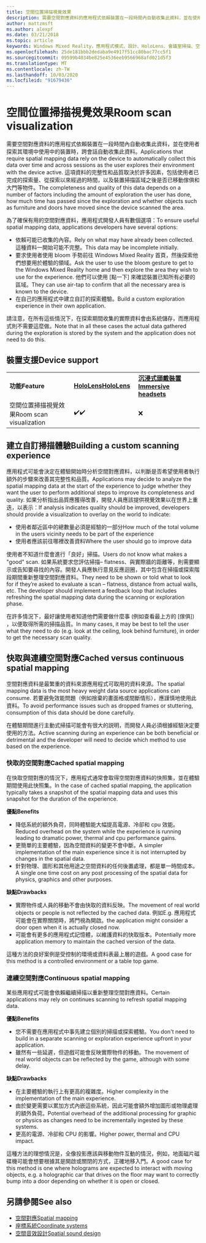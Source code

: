 ```yaml
---
title: 空間位置掃描視覺效果
description: 需要空間對應資料的應用程式依賴裝置在一段時間內自動收集此資料，並在使用者探索其環境中使用中的裝置時，跨會話自動收集此資料。
author: mattzmsft
ms.author: alexpf
ms.date: 03/21/2018
ms.topic: article
keywords: Windows Mixed Reality，應用程式模式、設計、HoloLens、會議室掃描、空間對應、網格
ms.openlocfilehash: 25de181bbb2dedaba9e4917f51cc80bac77cc5f1
ms.sourcegitcommit: 09599b4034be825e4536eeb9566968afd021d5f3
ms.translationtype: MT
ms.contentlocale: zh-TW
ms.lasthandoff: 10/03/2020
ms.locfileid: "91679436"
---
```

# <a name="room-scan-visualization"></a><span data-ttu-id="8e2b8-104">空間位置掃描視覺效果</span><span class="sxs-lookup"><span data-stu-id="8e2b8-104">Room scan visualization</span></span>

<span data-ttu-id="8e2b8-105">需要空間對應資料的應用程式依賴裝置在一段時間內自動收集此資料，並在使用者探索其環境中使用中的裝置時，跨會話自動收集此資料。</span><span class="sxs-lookup"><span data-stu-id="8e2b8-105">Applications that require spatial mapping data rely on the device to automatically collect this data over time and across sessions as the user explores their environment with the device active.</span></span> <span data-ttu-id="8e2b8-106">這項資料的完整性和品質取決於許多因素，包括使用者已完成的探索量、從探索以來經過的時間，以及裝置掃描區域之後是否已移動傢俱和大門等物件。</span><span class="sxs-lookup"><span data-stu-id="8e2b8-106">The completeness and quality of this data depends on a number of factors including the amount of exploration the user has done, how much time has passed since the exploration and whether objects such as furniture and doors have moved since the device scanned the area.</span></span>

<span data-ttu-id="8e2b8-107">為了確保有用的空間對應資料，應用程式開發人員有數個選項：</span><span class="sxs-lookup"><span data-stu-id="8e2b8-107">To ensure useful spatial mapping data, applications developers have several options:</span></span>
* <span data-ttu-id="8e2b8-108">依賴可能已收集的內容。</span><span class="sxs-lookup"><span data-stu-id="8e2b8-108">Rely on what may have already been collected.</span></span> <span data-ttu-id="8e2b8-109">這種資料一開始可能不完整。</span><span class="sxs-lookup"><span data-stu-id="8e2b8-109">This data may be incomplete initially.</span></span>
* <span data-ttu-id="8e2b8-110">要求使用者使用 bloom 手勢前往 Windows Mixed Reality 首頁，然後探索他們想要用於體驗的領域。</span><span class="sxs-lookup"><span data-stu-id="8e2b8-110">Ask the user to use the bloom gesture to get to the Windows Mixed Reality home and then explore the area they wish to use for the experience.</span></span> <span data-ttu-id="8e2b8-111">他們可以使用 [點一下] 來確認裝置已知所有必要的區域。</span><span class="sxs-lookup"><span data-stu-id="8e2b8-111">They can use air-tap to confirm that all the necessary area is known to the device.</span></span>
* <span data-ttu-id="8e2b8-112">在自己的應用程式中建立自訂的探索體驗。</span><span class="sxs-lookup"><span data-stu-id="8e2b8-112">Build a custom exploration experience in their own application.</span></span>

<span data-ttu-id="8e2b8-113">請注意，在所有這些情況下，在探索期間收集的實際資料會由系統儲存，而應用程式則不需要這麼做。</span><span class="sxs-lookup"><span data-stu-id="8e2b8-113">Note that in all these cases the actual data gathered during the exploration is stored by the system and the application does not need to do this.</span></span>

## <a name="device-support"></a><span data-ttu-id="8e2b8-114">裝置支援</span><span class="sxs-lookup"><span data-stu-id="8e2b8-114">Device support</span></span>

<table>
    <colgroup>
    <col width="33%" />
    <col width="33%" />
    <col width="33%" />
    </colgroup>
    <tr>
        <td><span data-ttu-id="8e2b8-115"><strong>功能</strong></span><span class="sxs-lookup"><span data-stu-id="8e2b8-115"><strong>Feature</strong></span></span></td>
        <td><span data-ttu-id="8e2b8-116"><a href="../hololens-hardware-details.md"><strong>HoloLens</strong></a></span><span class="sxs-lookup"><span data-stu-id="8e2b8-116"><a href="../hololens-hardware-details.md"><strong>HoloLens</strong></a></span></span></td>
        <td><span data-ttu-id="8e2b8-117"><a href="../discover/immersive-headset-hardware-details.md"><strong>沉浸式頭戴裝置</strong></a></span><span class="sxs-lookup"><span data-stu-id="8e2b8-117"><a href="../discover/immersive-headset-hardware-details.md"><strong>Immersive headsets</strong></a></span></span></td>
    </tr>
     <tr>
        <td><span data-ttu-id="8e2b8-118">空間位置掃描視覺效果</span><span class="sxs-lookup"><span data-stu-id="8e2b8-118">Room scan visualization</span></span></td>
        <td><span data-ttu-id="8e2b8-119">✔️</span><span class="sxs-lookup"><span data-stu-id="8e2b8-119">✔️</span></span></td>
        <td>❌</td>
    </tr>
</table>



## <a name="building-a-custom-scanning-experience"></a><span data-ttu-id="8e2b8-120">建立自訂掃描體驗</span><span class="sxs-lookup"><span data-stu-id="8e2b8-120">Building a custom scanning experience</span></span>

<span data-ttu-id="8e2b8-121">應用程式可能會決定在體驗開始時分析空間對應資料，以判斷是否希望使用者執行額外的步驟來改善其完整性和品質。</span><span class="sxs-lookup"><span data-stu-id="8e2b8-121">Applications may decide to analyze the spatial mapping data at the start of the experience to judge whether they want the user to perform additional steps to improve its completeness and quality.</span></span> <span data-ttu-id="8e2b8-122">如果分析指出品質應獲得改善，開發人員應該提供視覺效果以在世界上重迭，以表示：</span><span class="sxs-lookup"><span data-stu-id="8e2b8-122">If analysis indicates quality should be improved, developers should provide a visualization to overlay on the world to indicate:</span></span>
* <span data-ttu-id="8e2b8-123">使用者鄰近區中的總數量必須是經驗的一部分</span><span class="sxs-lookup"><span data-stu-id="8e2b8-123">How much of the total volume in the users vicinity needs to be part of the experience</span></span>
* <span data-ttu-id="8e2b8-124">使用者應該前往哪裡改善資料</span><span class="sxs-lookup"><span data-stu-id="8e2b8-124">Where the user should go to improve data</span></span>

<span data-ttu-id="8e2b8-125">使用者不知道什麼會進行「良好」掃描。</span><span class="sxs-lookup"><span data-stu-id="8e2b8-125">Users do not know what makes a "good" scan.</span></span> <span data-ttu-id="8e2b8-126">如果系統要求您評估掃描– flatness、與實際牆的距離等，則需要顯示或告知要尋找的內容。開發人員應執行意見反應迴圈，其中包含在掃描或探索階段期間重新整理空間對應資料。</span><span class="sxs-lookup"><span data-stu-id="8e2b8-126">They need to be shown or told what to look for if they’re asked to evaluate a scan – flatness, distance from actual walls, etc. The developer should implement a feedback loop that includes refreshing the spatial mapping data during the scanning or exploration phase.</span></span>

<span data-ttu-id="8e2b8-127">在許多情況下，最好讓使用者知道他們需要做什麼事 (例如查看最上方的 [傢俱]) ，以便取得所需的掃描品質。</span><span class="sxs-lookup"><span data-stu-id="8e2b8-127">In many cases, it may be best to tell the user what they need to do (e.g. look at the ceiling, look behind furniture), in order to get the necessary scan quality.</span></span>

## <a name="cached-versus-continuous-spatial-mapping"></a><span data-ttu-id="8e2b8-128">快取與連續空間對應</span><span class="sxs-lookup"><span data-stu-id="8e2b8-128">Cached versus continuous spatial mapping</span></span>

<span data-ttu-id="8e2b8-129">空間對應資料是最繁重的資料來源應用程式可取用的資料來源。</span><span class="sxs-lookup"><span data-stu-id="8e2b8-129">The spatial mapping data is the most heavy weight data source applications can consume.</span></span> <span data-ttu-id="8e2b8-130">若要避免效能問題（例如捨棄的畫面格或間斷情形），應謹慎地使用此資料。</span><span class="sxs-lookup"><span data-stu-id="8e2b8-130">To avoid performance issues such as dropped frames or stuttering, consumption of this data should be done carefully.</span></span>

<span data-ttu-id="8e2b8-131">在體驗期間進行主動式掃描可能會有很大的説明，而開發人員必須根據經驗決定要使用的方法。</span><span class="sxs-lookup"><span data-stu-id="8e2b8-131">Active scanning during an experience can be both beneficial or detrimental and the developer will need to decide which method to use based on the experience.</span></span>

### <a name="cached-spatial-mapping"></a><span data-ttu-id="8e2b8-132">快取的空間對應</span><span class="sxs-lookup"><span data-stu-id="8e2b8-132">Cached spatial mapping</span></span>

<span data-ttu-id="8e2b8-133">在快取空間對應的情況下，應用程式通常會取得空間對應資料的快照集，並在體驗期間使用此快照集。</span><span class="sxs-lookup"><span data-stu-id="8e2b8-133">In the case of cached spatial mapping, the application typically takes a snapshot of the spatial mapping data and uses this snapshot for the duration of the experience.</span></span>

<span data-ttu-id="8e2b8-134">**優點**</span><span class="sxs-lookup"><span data-stu-id="8e2b8-134">**Benefits**</span></span>
* <span data-ttu-id="8e2b8-135">降低系統的額外負荷，同時體驗能大幅提高電源、冷卻和 cpu 效能。</span><span class="sxs-lookup"><span data-stu-id="8e2b8-135">Reduced overhead on the system while the experience is running leading to dramatic power, thermal and cpu performance gains.</span></span>
* <span data-ttu-id="8e2b8-136">更簡單的主要體驗，因為空間資料的變更不會中斷。</span><span class="sxs-lookup"><span data-stu-id="8e2b8-136">A simpler implementation of the main experience since it is not interrupted by changes in the spatial data.</span></span>
* <span data-ttu-id="8e2b8-137">針對物理、圖形和其他用途之空間資料的任何後置處理，都是單一時間成本。</span><span class="sxs-lookup"><span data-stu-id="8e2b8-137">A single one time cost on any post processing of the spatial data for physics, graphics and other purposes.</span></span>

<span data-ttu-id="8e2b8-138">**缺點**</span><span class="sxs-lookup"><span data-stu-id="8e2b8-138">**Drawbacks**</span></span>
* <span data-ttu-id="8e2b8-139">實際物件或人員的移動不會由快取的資料反映。</span><span class="sxs-lookup"><span data-stu-id="8e2b8-139">The movement of real world objects or people is not reflected by the cached data.</span></span> <span data-ttu-id="8e2b8-140">例如</span><span class="sxs-lookup"><span data-stu-id="8e2b8-140">E.g.</span></span> <span data-ttu-id="8e2b8-141">應用程式可能會在實際關閉時，將門視為開啟。</span><span class="sxs-lookup"><span data-stu-id="8e2b8-141">the application might consider a door open when it is actually closed now.</span></span>
* <span data-ttu-id="8e2b8-142">可能會有更多的應用程式記憶體，以維護資料的快取版本。</span><span class="sxs-lookup"><span data-stu-id="8e2b8-142">Potentially more application memory to maintain the cached version of the data.</span></span>

<span data-ttu-id="8e2b8-143">這種方法的良好案例是受控制的環境或資料表最上層的遊戲。</span><span class="sxs-lookup"><span data-stu-id="8e2b8-143">A good case for this method is a controlled environment or a table top game.</span></span>

### <a name="continuous-spatial-mapping"></a><span data-ttu-id="8e2b8-144">連續空間對應</span><span class="sxs-lookup"><span data-stu-id="8e2b8-144">Continuous spatial mapping</span></span>

<span data-ttu-id="8e2b8-145">某些應用程式可能會依賴繼續掃描以重新整理空間對應資料。</span><span class="sxs-lookup"><span data-stu-id="8e2b8-145">Certain applications may rely on continues scanning to refresh spatial mapping data.</span></span>

<span data-ttu-id="8e2b8-146">**優點**</span><span class="sxs-lookup"><span data-stu-id="8e2b8-146">**Benefits**</span></span>
* <span data-ttu-id="8e2b8-147">您不需要在應用程式中事先建立個別的掃描或探索體驗。</span><span class="sxs-lookup"><span data-stu-id="8e2b8-147">You don't need to build in a separate scanning or exploration experience upfront in your application.</span></span>
* <span data-ttu-id="8e2b8-148">雖然有一些延遲，但遊戲可能會反映實際物件的移動。</span><span class="sxs-lookup"><span data-stu-id="8e2b8-148">The movement of real world objects can be reflected by the game, although with some delay.</span></span>

<span data-ttu-id="8e2b8-149">**缺點**</span><span class="sxs-lookup"><span data-stu-id="8e2b8-149">**Drawbacks**</span></span>
* <span data-ttu-id="8e2b8-150">在主要體驗的執行上有更高的複雜度。</span><span class="sxs-lookup"><span data-stu-id="8e2b8-150">Higher complexity in the implementation of the main experience.</span></span>
* <span data-ttu-id="8e2b8-151">由於變更需要以累加方式內嵌這些系統，因此可能會額外增加圖形或物理處理的額外負荷。</span><span class="sxs-lookup"><span data-stu-id="8e2b8-151">Potential overhead of the additional processing for graphic or physics as changes need to be incrementally ingested by these systems.</span></span>
* <span data-ttu-id="8e2b8-152">更高的電源、冷卻和 CPU 的影響。</span><span class="sxs-lookup"><span data-stu-id="8e2b8-152">Higher power, thermal and CPU impact.</span></span>

<span data-ttu-id="8e2b8-153">這種方法的理想情況是，全像投影應該與移動物件互動的情況，例如，地面磁片磁碟機可能會想要根據其是開啟或關閉的方式，正確地移入門。</span><span class="sxs-lookup"><span data-stu-id="8e2b8-153">A good case for this method is one where holograms are expected to interact with moving objects, e.g. a holographic car that drives on the floor may want to correctly bump into a door depending on whether it is open or closed.</span></span>

## <a name="see-also"></a><span data-ttu-id="8e2b8-154">另請參閱</span><span class="sxs-lookup"><span data-stu-id="8e2b8-154">See also</span></span>
* [<span data-ttu-id="8e2b8-155">空間對應</span><span class="sxs-lookup"><span data-stu-id="8e2b8-155">Spatial mapping</span></span>](spatial-mapping.md)
* [<span data-ttu-id="8e2b8-156">座標系統</span><span class="sxs-lookup"><span data-stu-id="8e2b8-156">Coordinate systems</span></span>](coordinate-systems.md)
* [<span data-ttu-id="8e2b8-157">空間音效設計</span><span class="sxs-lookup"><span data-stu-id="8e2b8-157">Spatial sound design</span></span>](spatial-sound-design.md)
